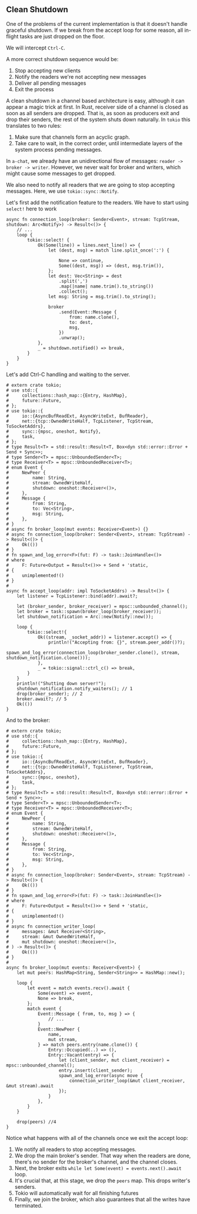 ## Clean Shutdown

One of the problems of the current implementation is that it doesn't handle graceful shutdown.
If we break from the accept loop for some reason, all in-flight tasks are just dropped on the floor.

We will intercept `Ctrl-C`.

A more correct shutdown sequence would be:

1. Stop accepting new clients
2. Notify the readers we're not accepting new messages
3. Deliver all pending messages
4. Exit the process

A clean shutdown in a channel based architecture is easy, although it can appear a magic trick at first.
In Rust, receiver side of a channel is closed as soon as all senders are dropped.
That is, as soon as producers exit and drop their senders, the rest of the system shuts down naturally.
In `tokio` this translates to two rules:

1. Make sure that channels form an acyclic graph.
2. Take care to wait, in the correct order, until intermediate layers of the system process pending messages.

In `a-chat`, we already have an unidirectional flow of messages: `reader -> broker -> writer`.
However, we never wait for broker and writers, which might cause some messages to get dropped.

We also need to notify all readers that we are going to stop accepting messages. Here, we use `tokio::sync::Notify`.

Let's first add the notification feature to the readers.
We have to start using `select!` here to work 
```rust,ignore
async fn connection_loop(broker: Sender<Event>, stream: TcpStream, shutdown: Arc<Notify>) -> Result<()> {
    // ...
    loop {
        tokio::select! {
            Ok(Some(line)) = lines.next_line() => {
                let (dest, msg) = match line.split_once(':') {

                    None => continue,
                    Some((dest, msg)) => (dest, msg.trim()),
                };
                let dest: Vec<String> = dest
                    .split(',')
                    .map(|name| name.trim().to_string())
                    .collect();
                let msg: String = msg.trim().to_string();
        
                broker
                    .send(Event::Message {
                        from: name.clone(),
                        to: dest,
                        msg,
                    })
                    .unwrap();
            },
            _ = shutdown.notified() => break,
        }
    }
}
```

Let's add Ctrl-C handling and waiting to the server.

```rust,ignore
# extern crate tokio;
# use std::{
#     collections::hash_map::{Entry, HashMap},
#     future::Future,
# };
# use tokio::{
#     io::{AsyncBufReadExt, AsyncWriteExt, BufReader},
#     net::{tcp::OwnedWriteHalf, TcpListener, TcpStream, ToSocketAddrs},
#     sync::{mpsc, oneshot, Notify},
#     task,
# };
# type Result<T> = std::result::Result<T, Box<dyn std::error::Error + Send + Sync>>;
# type Sender<T> = mpsc::UnboundedSender<T>;
# type Receiver<T> = mpsc::UnboundedReceiver<T>;
# enum Event {
#     NewPeer {
#         name: String,
#         stream: OwnedWriteHalf,
#         shutdown: oneshot::Receiver<()>,
#     },
#     Message {
#         from: String,
#         to: Vec<String>,
#         msg: String,
#     },
# }
# async fn broker_loop(mut events: Receiver<Event>) {}
# async fn connection_loop(broker: Sender<Event>, stream: TcpStream) -> Result<()> {
#     Ok(())
# }
# fn spawn_and_log_error<F>(fut: F) -> task::JoinHandle<()>
# where
#     F: Future<Output = Result<()>> + Send + 'static,
# {
#     unimplemented!()
# }
# 
async fn accept_loop(addr: impl ToSocketAddrs) -> Result<()> {
    let listener = TcpListener::bind(addr).await?;

    let (broker_sender, broker_receiver) = mpsc::unbounded_channel();
    let broker = task::spawn(broker_loop(broker_receiver));
    let shutdown_notification = Arc::new(Notify::new());

    loop {
        tokio::select!{
            Ok((stream, _socket_addr)) = listener.accept() => {
                println!("Accepting from: {}", stream.peer_addr()?);
                spawn_and_log_error(connection_loop(broker_sender.clone(), stream, shutdown_notification.clone()));
            },
            _ = tokio::signal::ctrl_c() => break,
        }
    }
    println!("Shutting down server!");
    shutdown_notification.notify_waiters(); // 1
    drop(broker_sender); // 2
    broker.await?; // 5
    Ok(())
}
```

And to the broker:

```rust,ignore
# extern crate tokio;
# use std::{
#     collections::hash_map::{Entry, HashMap},
#     future::Future,
# };
# use tokio::{
#     io::{AsyncBufReadExt, AsyncWriteExt, BufReader},
#     net::{tcp::OwnedWriteHalf, TcpListener, TcpStream, ToSocketAddrs},
#     sync::{mpsc, oneshot},
#     task,
# };
# type Result<T> = std::result::Result<T, Box<dyn std::error::Error + Send + Sync>>;
# type Sender<T> = mpsc::UnboundedSender<T>;
# type Receiver<T> = mpsc::UnboundedReceiver<T>;
# enum Event {
#     NewPeer {
#         name: String,
#         stream: OwnedWriteHalf,
#         shutdown: oneshot::Receiver<()>,
#     },
#     Message {
#         from: String,
#         to: Vec<String>,
#         msg: String,
#     },
# }
# async fn connection_loop(broker: Sender<Event>, stream: TcpStream) -> Result<()> {
#     Ok(())
# }
# fn spawn_and_log_error<F>(fut: F) -> task::JoinHandle<()>
# where
#     F: Future<Output = Result<()>> + Send + 'static,
# {
#     unimplemented!()
# }
# async fn connection_writer_loop(
#     messages: &mut Receiver<String>,
#     stream: &mut OwnedWriteHalf,
#     mut shutdown: oneshot::Receiver<()>,
# ) -> Result<()> {
#     Ok(())
# }
# 
async fn broker_loop(mut events: Receiver<Event>) {
    let mut peers: HashMap<String, Sender<String>> = HashMap::new();

    loop {
        let event = match events.recv().await {
            Some(event) => event,
            None => break,
        };        
        match event {
            Event::Message { from, to, msg } => {
                // ...
            }
            Event::NewPeer {
                name,
                mut stream,
            } => match peers.entry(name.clone()) {
                Entry::Occupied(..) => (),
                Entry::Vacant(entry) => {
                    let (client_sender, mut client_receiver) = mpsc::unbounded_channel();
                    entry.insert(client_sender);
                    spawn_and_log_error(async move {
                        connection_writer_loop(&mut client_receiver, &mut stream).await
                    });
                }
            },
        }
    }

    drop(peers) //4
}
```


Notice what happens with all of the channels once we exit the accept loop:

1. We notify all readers to stop accepting messages.
2. We drop the main broker's sender.
   That way when the readers are done, there's no sender for the broker's channel, and the channel closes.
3. Next, the broker exits `while let Some(event) = events.next().await` loop.
3. It's crucial that, at this stage, we drop the `peers` map.
   This drops writer's senders.
4. Tokio will automatically wait for all finishing futures
5. Finally, we join the broker, which also guarantees that all the writes have terminated.
